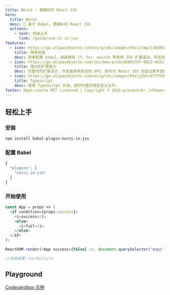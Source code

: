 ```yaml
---
title: NornJ - 更精彩的 React JSX
hero:
  title: NornJ
  desc: 🌠 基于 Babel，更精彩的 React JSX
  actions:
    - text: 快速上手
      link: /guide/use-it-in-jsx
features:
  - icon: https://gw.alipayobjects.com/os/q/cms/images/k9ziitmp/13668549-b393-42a2-97c3-a6365ba87ac2_w96_h96.png
    title: 简单易用
    desc: 简单配置 babel，就能拥有 if、for、switch 等常用 JSX 扩展语法，并支持完备的 IDE 代码提示体验。
  - icon: https://gw.alipayobjects.com/zos/bmw-prod/d60657df-0822-4631-9d7c-e7a869c2f21c/k79dmz3q_w126_h126.png
    title: 强大的扩展能力
    desc: 完整的可扩展设计，开发者使用简洁的 API，即可为 React JSX 创造出更丰富的组件复用思路。
  - icon: https://gw.alipayobjects.com/os/q/cms/images/k9zij2bh/67f75d56-0d62-47d6-a8a5-dbd0cb79a401_w96_h96.png
    title: Typescript
    desc: 使用 TypeScript 开发，提供完整的类型定义文件。
footer: Open-source MIT Licensed | Copyright © 2016-present<br />Powered by [Joe_Sky](https://github.com/joe-sky)
---
```


## 轻松上手

### 安装

```bash
npm install babel-plugin-nornj-in-jsx
```

### 配置 Babel

```js
{
  "plugins": [
    "nornj-in-jsx"
  ]
}
```

### 开始使用

```js
const App = props => (
  <if condition={props.success}>
    <i>success</i>
    <else>
      <i>fail</i>
    </else>
  </if>
);

ReactDOM.render(<App success={false} />, document.querySelector('#app'));

//渲染结果：<i>fail</i>
```

## Playground

[Codesandbox 示例](https://codesandbox.io/s/z2nj54r3wx)
